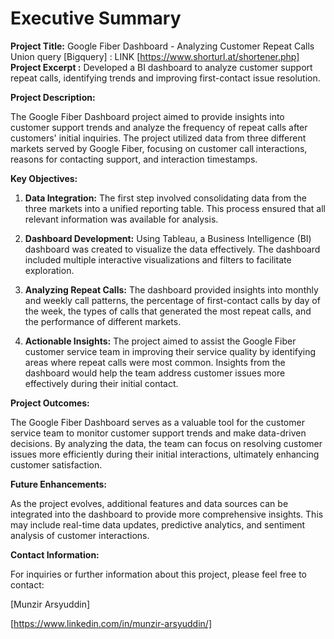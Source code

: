 # Executive Summary

**Project Title:** Google Fiber Dashboard - Analyzing Customer Repeat Calls
Union query [Bigquery] : LINK [https://www.shorturl.at/shortener.php]
**Project Excerpt :** Developed a BI dashboard to analyze customer support repeat calls, identifying trends and improving first-contact issue resolution.

**Project Description:**

The Google Fiber Dashboard project aimed to provide insights into customer support trends and analyze the frequency of repeat calls after customers' initial inquiries. The project utilized data from three different markets served by Google Fiber, focusing on customer call interactions, reasons for contacting support, and interaction timestamps.

**Key Objectives:**

1. **Data Integration:** The first step involved consolidating data from the three markets into a unified reporting table. This process ensured that all relevant information was available for analysis.

2. **Dashboard Development:** Using Tableau, a Business Intelligence (BI) dashboard was created to visualize the data effectively. The dashboard included multiple interactive visualizations and filters to facilitate exploration.

3. **Analyzing Repeat Calls:** The dashboard provided insights into monthly and weekly call patterns, the percentage of first-contact calls by day of the week, the types of calls that generated the most repeat calls, and the performance of different markets.

4. **Actionable Insights:** The project aimed to assist the Google Fiber customer service team in improving their service quality by identifying areas where repeat calls were most common. Insights from the dashboard would help the team address customer issues more effectively during their initial contact.

**Project Outcomes:**

The Google Fiber Dashboard serves as a valuable tool for the customer service team to monitor customer support trends and make data-driven decisions. By analyzing the data, the team can focus on resolving customer issues more efficiently during their initial interactions, ultimately enhancing customer satisfaction.

**Future Enhancements:**

As the project evolves, additional features and data sources can be integrated into the dashboard to provide more comprehensive insights. This may include real-time data updates, predictive analytics, and sentiment analysis of customer interactions.

**Contact Information:**

For inquiries or further information about this project, please feel free to contact:

[Munzir Arsyuddin]


[https://www.linkedin.com/in/munzir-arsyuddin/]
